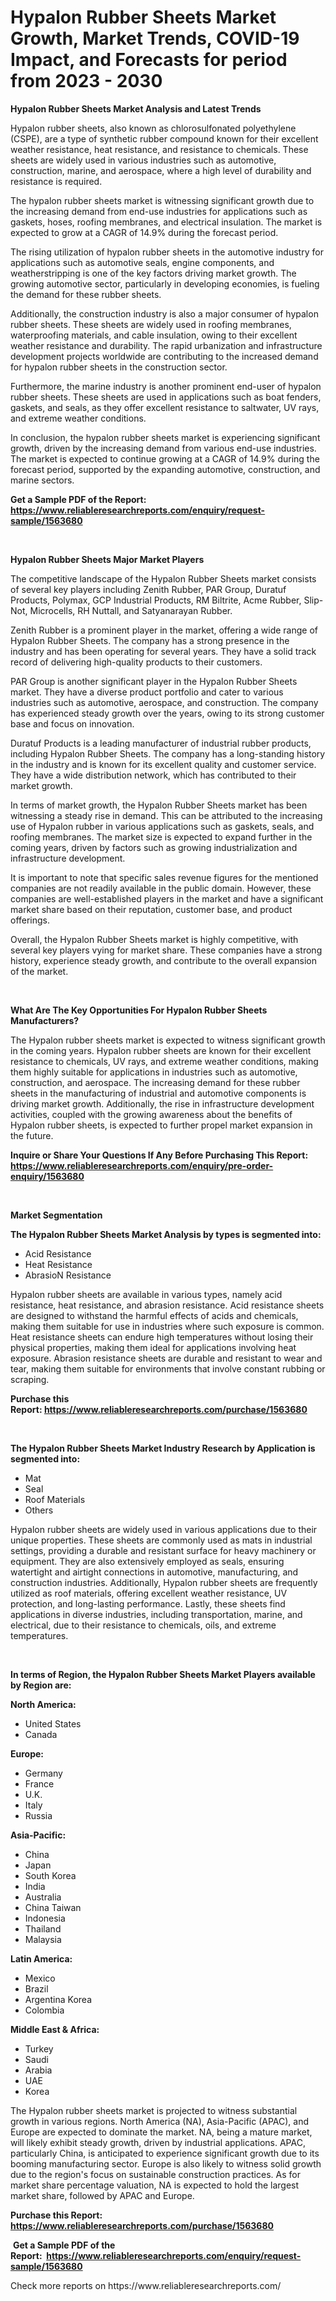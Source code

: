 <p><h1>Hypalon Rubber Sheets Market Growth, Market Trends, COVID-19 Impact, and Forecasts for period from 2023 - 2030</h1></p><p><strong>Hypalon Rubber Sheets Market Analysis and Latest Trends</strong></p>
<p><p>Hypalon rubber sheets, also known as chlorosulfonated polyethylene (CSPE), are a type of synthetic rubber compound known for their excellent weather resistance, heat resistance, and resistance to chemicals. These sheets are widely used in various industries such as automotive, construction, marine, and aerospace, where a high level of durability and resistance is required.</p><p>The hypalon rubber sheets market is witnessing significant growth due to the increasing demand from end-use industries for applications such as gaskets, hoses, roofing membranes, and electrical insulation. The market is expected to grow at a CAGR of 14.9% during the forecast period.</p><p>The rising utilization of hypalon rubber sheets in the automotive industry for applications such as automotive seals, engine components, and weatherstripping is one of the key factors driving market growth. The growing automotive sector, particularly in developing economies, is fueling the demand for these rubber sheets.</p><p>Additionally, the construction industry is also a major consumer of hypalon rubber sheets. These sheets are widely used in roofing membranes, waterproofing materials, and cable insulation, owing to their excellent weather resistance and durability. The rapid urbanization and infrastructure development projects worldwide are contributing to the increased demand for hypalon rubber sheets in the construction sector.</p><p>Furthermore, the marine industry is another prominent end-user of hypalon rubber sheets. These sheets are used in applications such as boat fenders, gaskets, and seals, as they offer excellent resistance to saltwater, UV rays, and extreme weather conditions.</p><p>In conclusion, the hypalon rubber sheets market is experiencing significant growth, driven by the increasing demand from various end-use industries. The market is expected to continue growing at a CAGR of 14.9% during the forecast period, supported by the expanding automotive, construction, and marine sectors.</p></p>
<p><strong>Get a Sample PDF of the Report:&nbsp; <a href="https://www.reliableresearchreports.com/enquiry/request-sample/1563680">https://www.reliableresearchreports.com/enquiry/request-sample/1563680</a></strong></p>
<p>&nbsp;</p>
<p><strong>Hypalon Rubber Sheets Major Market Players</strong></p>
<p><p>The competitive landscape of the Hypalon Rubber Sheets market consists of several key players including Zenith Rubber, PAR Group, Duratuf Products, Polymax, GCP Industrial Products, RM Biltrite, Acme Rubber, Slip-Not, Microcells, RH Nuttall, and Satyanarayan Rubber. </p><p>Zenith Rubber is a prominent player in the market, offering a wide range of Hypalon Rubber Sheets. The company has a strong presence in the industry and has been operating for several years. They have a solid track record of delivering high-quality products to their customers.</p><p>PAR Group is another significant player in the Hypalon Rubber Sheets market. They have a diverse product portfolio and cater to various industries such as automotive, aerospace, and construction. The company has experienced steady growth over the years, owing to its strong customer base and focus on innovation.</p><p>Duratuf Products is a leading manufacturer of industrial rubber products, including Hypalon Rubber Sheets. The company has a long-standing history in the industry and is known for its excellent quality and customer service. They have a wide distribution network, which has contributed to their market growth.</p><p>In terms of market growth, the Hypalon Rubber Sheets market has been witnessing a steady rise in demand. This can be attributed to the increasing use of Hypalon rubber in various applications such as gaskets, seals, and roofing membranes. The market size is expected to expand further in the coming years, driven by factors such as growing industrialization and infrastructure development.</p><p>It is important to note that specific sales revenue figures for the mentioned companies are not readily available in the public domain. However, these companies are well-established players in the market and have a significant market share based on their reputation, customer base, and product offerings.</p><p>Overall, the Hypalon Rubber Sheets market is highly competitive, with several key players vying for market share. These companies have a strong history, experience steady growth, and contribute to the overall expansion of the market.</p></p>
<p>&nbsp;</p>
<p><strong>What Are The Key Opportunities For Hypalon Rubber Sheets Manufacturers?</strong></p>
<p><p>The Hypalon rubber sheets market is expected to witness significant growth in the coming years. Hypalon rubber sheets are known for their excellent resistance to chemicals, UV rays, and extreme weather conditions, making them highly suitable for applications in industries such as automotive, construction, and aerospace. The increasing demand for these rubber sheets in the manufacturing of industrial and automotive components is driving market growth. Additionally, the rise in infrastructure development activities, coupled with the growing awareness about the benefits of Hypalon rubber sheets, is expected to further propel market expansion in the future.</p></p>
<p><strong>Inquire or Share Your Questions If Any Before Purchasing This Report: <a href="https://www.reliableresearchreports.com/enquiry/pre-order-enquiry/1563680">https://www.reliableresearchreports.com/enquiry/pre-order-enquiry/1563680</a></strong></p>
<p>&nbsp;</p>
<p><strong>Market Segmentation</strong></p>
<p><strong>The Hypalon Rubber Sheets Market Analysis by types is segmented into:</strong></p>
<p><ul><li>Acid Resistance</li><li>Heat Resistance</li><li>AbrasioN Resistance</li></ul></p>
<p><p>Hypalon rubber sheets are available in various types, namely acid resistance, heat resistance, and abrasion resistance. Acid resistance sheets are designed to withstand the harmful effects of acids and chemicals, making them suitable for use in industries where such exposure is common. Heat resistance sheets can endure high temperatures without losing their physical properties, making them ideal for applications involving heat exposure. Abrasion resistance sheets are durable and resistant to wear and tear, making them suitable for environments that involve constant rubbing or scraping.</p></p>
<p><strong>Purchase this Report:&nbsp;<a href="https://www.reliableresearchreports.com/purchase/1563680">https://www.reliableresearchreports.com/purchase/1563680</a></strong></p>
<p>&nbsp;</p>
<p><strong>The Hypalon Rubber Sheets Market Industry Research by Application is segmented into:</strong></p>
<p><ul><li>Mat</li><li>Seal</li><li>Roof Materials</li><li>Others</li></ul></p>
<p><p>Hypalon rubber sheets are widely used in various applications due to their unique properties. These sheets are commonly used as mats in industrial settings, providing a durable and resistant surface for heavy machinery or equipment. They are also extensively employed as seals, ensuring watertight and airtight connections in automotive, manufacturing, and construction industries. Additionally, Hypalon rubber sheets are frequently utilized as roof materials, offering excellent weather resistance, UV protection, and long-lasting performance. Lastly, these sheets find applications in diverse industries, including transportation, marine, and electrical, due to their resistance to chemicals, oils, and extreme temperatures.</p></p>
<p>&nbsp;</p>
<p><strong>In terms of Region, the Hypalon Rubber Sheets Market Players available by Region are:</strong></p>
<p>
    <p> <strong> North America: </strong>
        <ul>
            <li>United States</li>
            <li>Canada</li>
        </ul>
        </p> 
    <p> <strong> Europe: </strong>
        <ul>
            <li>Germany</li>
            <li>France</li>
            <li>U.K.</li>
            <li>Italy</li>
            <li>Russia</li>
        </ul>
        </p> 
    <p> <strong> Asia-Pacific: </strong>
        <ul>
            <li>China</li>
            <li>Japan</li>
            <li>South Korea</li>
            <li>India</li>
            <li>Australia</li>
            <li>China Taiwan</li>
            <li>Indonesia</li>
            <li>Thailand</li>
            <li>Malaysia</li>
        </ul>
        </p> 
    <p> <strong> Latin America: </strong>
        <ul>
            <li>Mexico</li>
            <li>Brazil</li>
            <li>Argentina Korea</li>
            <li>Colombia</li>
        </ul>
        </p> 
    <p> <strong> Middle East & Africa: </strong>
        <ul>
            <li>Turkey</li>
            <li>Saudi</li>
            <li>Arabia</li>
            <li>UAE</li>
            <li>Korea</li>
        </ul>
    </p>
    </p>
<p><p>The Hypalon rubber sheets market is projected to witness substantial growth in various regions. North America (NA), Asia-Pacific (APAC), and Europe are expected to dominate the market. NA, being a mature market, will likely exhibit steady growth, driven by industrial applications. APAC, particularly China, is anticipated to experience significant growth due to its booming manufacturing sector. Europe is also likely to witness solid growth due to the region's focus on sustainable construction practices. As for market share percentage valuation, NA is expected to hold the largest market share, followed by APAC and Europe.</p></p>
<p><strong>Purchase this Report: <a href="https://www.reliableresearchreports.com/purchase/1563680">https://www.reliableresearchreports.com/purchase/1563680</a></strong></p>
<p>&nbsp;<strong>Get a Sample PDF of the Report:&nbsp;&nbsp;<a href="https://www.reliableresearchreports.com/enquiry/request-sample/1563680">https://www.reliableresearchreports.com/enquiry/request-sample/1563680</a></strong></p>
<p><strong></strong></p>
<p>Check more reports on https://www.reliableresearchreports.com/</p>